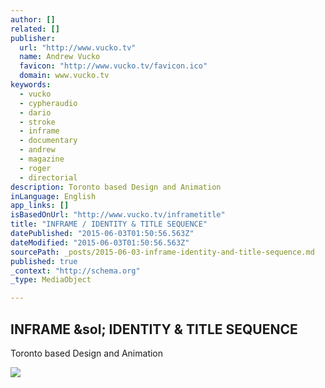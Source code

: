 ```yaml
---
author: []
related: []
publisher:
  url: "http://www.vucko.tv"
  name: Andrew Vucko
  favicon: "http://www.vucko.tv/favicon.ico"
  domain: www.vucko.tv
keywords:
  - vucko
  - cypheraudio
  - dario
  - stroke
  - inframe
  - documentary
  - andrew
  - magazine
  - roger
  - directorial
description: Toronto based Design and Animation
inLanguage: English
app_links: []
isBasedOnUrl: "http://www.vucko.tv/inframetitle"
title: "INFRAME / IDENTITY & TITLE SEQUENCE"
datePublished: "2015-06-03T01:50:56.563Z"
dateModified: "2015-06-03T01:50:56.563Z"
sourcePath: _posts/2015-06-03-inframe-identity-and-title-sequence.md
published: true
_context: "http://schema.org"
_type: MediaObject

---
```

<article style=""><h1>INFRAME &amp;sol; IDENTITY &amp; TITLE SEQUENCE</h1><p>Toronto based Design and Animation</p><img src="http://static1.squarespace.com/static/52d05bafe4b078eb5f682581/t/555f9e84e4b0c18afa3b3601/1432329872077/" /></article>